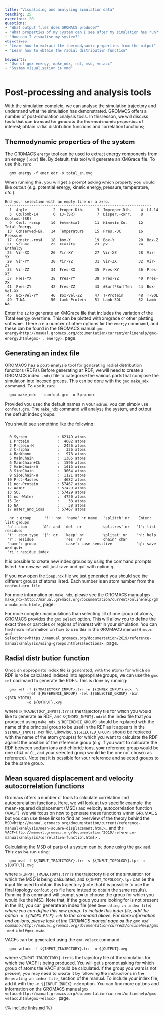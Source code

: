 ```yaml
---
title: "Visualising and analysing simulation data"
teaching: 25
exercises: 20
questions:
- "What output files does GROMACS produce?"
- "What properties of my system can I see after my simulation has run?"
- "How can I visualise my system?"
objectives:
- "Learn how to extract the thermodynamic properties from the output"
- "Learn how to obtain the radial distribution function"

keypoints:
- "Use of gmx energy, make_ndx, rdf, msd, velacc"
- "System visualisation in vmd"
---
```


Post-processing and analysis tools
==================================

With the simulation complete, we can analyse the simulation trajectory and 
understand what the simulation has demonstrated. GROMACS offers a number of 
post-simulation analysis tools. In this lesson, we will discuss tools that 
can be used to: generate the thermodynamic properties of interest; obtain 
radial distribution functions and correlation functions; 

Thermodynamic properties of the system
--------------------------------------

The GROMACS ``energy`` tool can be used to extract energy components from an 
energy (``.edr``) file. By default, this tool will generate an XMGrace file. 
To use this, run:

```
  gmx energy -f ener.edr -o total_en.xvg
```

When running this, you will get a prompt asking which property you would like 
output (*e.g.* potential energy, kinetic energy, pressure, temperature, 
*etc.*). 

```
End your selection with an empty line or a zero.
-------------------------------------------------------------------
  1  Angle            2  Proper-Dih.      3  Improper-Dih.    4  LJ-14         
  5  Coulomb-14       6  LJ-(SR)          7  Disper.-corr.    8  Coulomb-(SR)  
  9  Coul.-recip.    10  Potential       11  Kinetic-En.     12  Total-Energy  
 13  Conserved-En.   14  Temperature     15  Pres.-DC        16  Pressure      
 17  Constr.-rmsd    18  Box-X           19  Box-Y           20  Box-Z         
 21  Volume          22  Density         23  pV              24  Enthalpy      
 25  Vir-XX          26  Vir-XY          27  Vir-XZ          28  Vir-YX        
 29  Vir-YY          30  Vir-YZ          31  Vir-ZX          32  Vir-ZY        
 33  Vir-ZZ          34  Pres-XX         35  Pres-XY         36  Pres-XZ       
 37  Pres-YX         38  Pres-YY         39  Pres-YZ         40  Pres-ZX       
 41  Pres-ZY         42  Pres-ZZ         43  #Surf*SurfTen   44  Box-Vel-XX    
 45  Box-Vel-YY      46  Box-Vel-ZZ      47  T-Protein       48  T-SOL         
 49  T-NA            50  Lamb-Protein    51  Lamb-SOL        52  Lamb-NA       
```


Enter the `12` to generate an XMGrace file that includes the variation
of the Total energy over time. This can be plotted with xmgrace or other
plotting software. 
There are a number of other options for the ``energy`` command, and these 
can be found in the GROMACS manual 
`gmx energy<http://manual.gromacs.org/documentation/current/onlinehelp/gmx-energy.html#gmx-.. energy>`_
page.

Generating an index file
------------------------

GROMACS has a post-analysis tool for generating radial distribution functions 
(RDFs). Before generating an RDF, we will need to create a GROMACS index 
(``.ndx``) file to categorise the various parts that compose the simulation 
into indexed groups. This can be done with the ``gmx make_ndx`` command. To 
use it, run:

```
  gmx make_ndx -f confout.gro -o 5pep.ndx
```

 Provided you used the default names in 
your ``mdrun``, you can simply use ``confout.gro``. The ``make_ndx`` command 
will analyse the system, and output the default index groups. 

You should see something like the following:

```

  0 System              : 62149 atoms
  1 Protein             :  4682 atoms
  2 Protein-H           :  2426 atoms
  3 C-alpha             :   326 atoms
  4 Backbone            :   978 atoms
  5 MainChain           :  1305 atoms
  6 MainChain+Cb        :  1596 atoms
  7 MainChain+H         :  1618 atoms
  8 SideChain           :  3064 atoms
  9 SideChain-H         :  1121 atoms
 10 Prot-Masses         :  4682 atoms
 11 non-Protein         : 57467 atoms
 12 Water               : 57429 atoms
 13 SOL                 : 57429 atoms
 14 non-Water           :  4720 atoms
 15 Ion                 :    38 atoms
 16 NA                  :    38 atoms
 17 Water_and_ions      : 57467 atoms
 
  nr : group      '!': not  'name' nr name   'splitch' nr    Enter: list groups
 'a': atom       '&': and  'del' nr         'splitres' nr   'l': list residues
 't': atom type  '|': or   'keep' nr        'splitat' nr    'h': help
 'r': residue              'res' nr         'chain' char
 "name": group             'case': case sensitive           'q': save and quit
 'ri': residue index
 ```

It is possible to create new index groups by using the command prompts listed.
For now we will just save and quit with option ``q``.

If you now open the ``5pep.ndx`` file we just generated you should see
the different groups of atoms listed. Each number is an atom number from the 
``confout.gro file``


For more information on ``make_ndx``, please see the
GROMACS manual
`gmx make_ndx<http://manual.gromacs.org/documentation/current/onlinehelp/gmx-make_ndx.html>`_ 
page.


For more complex manipulations than selecting all of one group of atoms, 
GROMACS provides the ``gmx select`` option. This will allow you to define 
the exact time or particles or regions of interest within your simulation. 
You can find more information on how to use this in the GROMACS manual
`Groups and Selections<https://manual.gromacs.org/documentation/2019/reference-manual/analysis/using-groups.html#selections>`_
page.


Radial distribution function
----------------------------

Once an appropriate index file is generated, with the atoms for which an RDF 
is to be calculated indexed into appropriate groups, we can use the 
``gmx rdf`` command to generate the RDFs. This is done by running:

```
  gmx rdf -f ${TRAJECTORY_INPUT}.trr -n ${INDEX_INPUT}.ndx  \
          -ref ${REFERENCE_GROUP} -sel ${SELECTED_GROUP} -bin ${BIN_WIDTH}
          -o ${OUTPUT}.xvg
```
  
where ``${TRAJECTORY_INPUT}.trr`` is the trajectory file for which you would 
like to generate an RDF, and ``${INDEX_INPUT}.ndx`` is the index file that you 
produced using ``make_ndx``. ``${REFERENCE_GROUP}`` should be replaced with 
the name of the principal group to be used in the RDF as it appears in the 
``${INDEX_INPUT}.ndx`` file. Likewise, ``${SELECTED_GROUP}`` should be 
replaced with the name of the atom group(s) for which you want to calculate 
the RDF against the position of the reference group (*e.g.* if you want to 
calculate the RDF between sodium ions and chloride ions, your reference 
group would be one of ``NA`` or ``CL``, and your selected group would be the 
one not chosen as reference). Note that it is possible for your reference and 
selected groups to be the same group.

Mean squared displacement and velocity autocorrelation functions
----------------------------------------------------------------

Gromacs offers a number of tools to calculate correlation and autocorrelation 
functions. Here, we will look at two specific example: the mean-squared 
displacement (MSD) and velocity autocorrelation function (VACF). We will focus 
on how to generate these functions within GROMACS but you can use these links 
to find an overview of the theory behind the 
`MSD<http://manual.gromacs.org/documentation/current/reference-manual/analysis/mean-square-displacement.html>`_
and the 
`VACF<http://manual.gromacs.org/documentation/2019/reference-manual/analysis/correlation-function.html>`_.

Calculating the MSD of parts of a system can be done using the ``gmx msd``. 
This can be run using:

```
  gmx msd -f ${INPUT_TRAJECTORY}.trr -s ${INPUT_TOPOLOGY}.tpr -o ${OUTPUT}.xvg
```


where ``${INPUT_TRAJECTORY}.trr`` is the trajectory file of the simulation for 
which the MSD is being calculated, and ``${INPUT_TOPOLOGY}.tpr`` can be the 
input file used to obtain this trajectory (note that it is possible to use 
the final topology ``confout.gro`` file here instead to obtain the same 
results). Running this command will prompt you to choose the group for which 
you would like the MSD. Note that, if the group you are looking for is not 
present in the list, you can generate an index file (see 
`Generating an index file`_) where you can define this new group. To include 
this index file, add the option ``-n ${INDEX_FILE}.ndx`` to the command above.
For more information and options, please look at the GROMACS manual page on 
the `gmx msd command<http://manual.gromacs.org/documentation/current/onlinehelp/gmx-msd.html#gmx-msd>`_.

VACFs can be generated using the ``gmx velacc`` command:

```
  gmx velacc -f ${INPUT_TRAJECTORY}.trr -o ${OUTPUT}.xvg
```


where ``${INPUT_TRAJECTORY}.trr`` is the trajectory file of the simulation 
for which the VACF is being produced. You will get a prompt asking for which 
group of atoms the VACF should be calculated. If the group you want is not 
present, you may need to create it by following the instructions in the 
`Generating an index file`_ section of the manual. To include your index file, 
add it with the ``-n ${INPUT_INDEX}.ndx`` option. You can find more options 
and information on the GROMACS manual 
`gmx velacc<http://manual.gromacs.org/documentation/current/onlinehelp/gmx-velacc.html#gmx-velacc>`_ page.



{% include links.md %}


